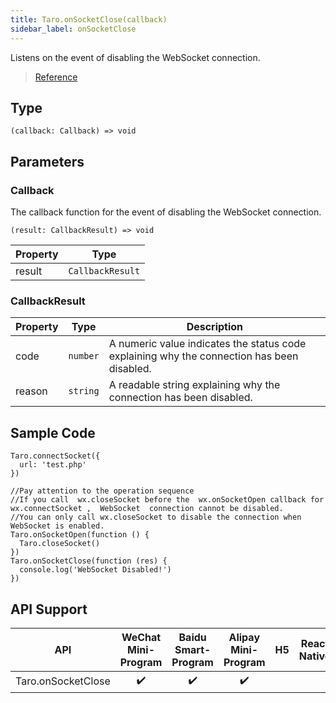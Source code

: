 ```yaml
---
title: Taro.onSocketClose(callback)
sidebar_label: onSocketClose
---
```


Listens on the event of disabling the WebSocket connection.

> [Reference](https://developers.weixin.qq.com/miniprogram/en/dev/api/network/websocket/wx.onSocketClose.html)

## Type

```tsx
(callback: Callback) => void
```

## Parameters

### Callback

The callback function for the event of disabling the WebSocket connection.

```tsx
(result: CallbackResult) => void
```

<table>
  <thead>
    <tr>
      <th>Property</th>
      <th>Type</th>
    </tr>
  </thead>
  <tbody>
    <tr>
      <td>result</td>
      <td><code>CallbackResult</code></td>
    </tr>
  </tbody>
</table>

### CallbackResult

<table>
  <thead>
    <tr>
      <th>Property</th>
      <th>Type</th>
      <th>Description</th>
    </tr>
  </thead>
  <tbody>
    <tr>
      <td>code</td>
      <td><code>number</code></td>
      <td>A numeric value indicates the status code explaining why the connection has been disabled.</td>
    </tr>
    <tr>
      <td>reason</td>
      <td><code>string</code></td>
      <td>A readable string explaining why the connection has been disabled.</td>
    </tr>
  </tbody>
</table>

## Sample Code

```tsx
Taro.connectSocket({
  url: 'test.php'
})

//Pay attention to the operation sequence
//If you call  wx.closeSocket before the  wx.onSocketOpen callback for  wx.connectSocket ,  WebSocket  connection cannot be disabled.
//You can only call wx.closeSocket to disable the connection when WebSocket is enabled.
Taro.onSocketOpen(function () {
  Taro.closeSocket()
})
Taro.onSocketClose(function (res) {
  console.log('WebSocket Disabled!')
})
```

## API Support

| API | WeChat Mini-Program | Baidu Smart-Program | Alipay Mini-Program | H5 | React Native |
| :---: | :---: | :---: | :---: | :---: | :---: |
| Taro.onSocketClose | ✔️ | ✔️ | ✔️ |  |  |
